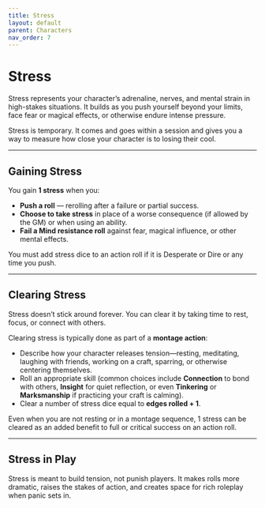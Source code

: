 ```yaml
---
title: Stress
layout: default
parent: Characters
nav_order: 7
---
```


# Stress

Stress represents your character’s adrenaline, nerves, and mental strain in high-stakes situations. It builds as you push yourself beyond your limits, face fear or magical effects, or otherwise endure intense pressure.

Stress is temporary. It comes and goes within a session and gives you a way to measure how close your character is to losing their cool.

---

## Gaining Stress

You gain **1 stress** when you:

- **Push a roll** — rerolling after a failure or partial success.
- **Choose to take stress** in place of a worse consequence (if allowed by the GM) or when using an ability.
- **Fail a Mind resistance roll** against fear, magical influence, or other mental effects.

You must add stress dice to an action roll if it is Desperate or Dire or any time you push.

---

## Clearing Stress

Stress doesn’t stick around forever. You can clear it by taking time to rest, focus, or connect with others.

Clearing stress is typically done as part of a **montage action**:
- Describe how your character releases tension—resting, meditating, laughing with friends, working on a craft, sparring, or otherwise centering themselves.
- Roll an appropriate skill (common choices include **Connection** to bond with others, **Insight** for quiet reflection, or even **Tinkering** or **Marksmanship** if practicing your craft is calming).
- Clear a number of stress dice equal to **edges rolled + 1**.

Even when you are not resting or in a montage sequence, 1 stress can be cleared as an added benefit to full or critical success on an action roll.

---

## Stress in Play

Stress is meant to build tension, not punish players. It makes rolls more dramatic, raises the stakes of action, and creates space for rich roleplay when panic sets in.
